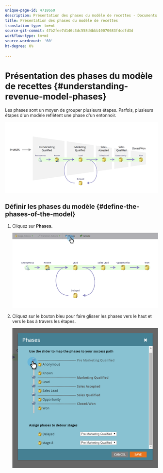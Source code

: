 ```yaml
---
unique-page-id: 4718660
description: Présentation des phases du modèle de recettes - Documents marketing - Documentation du produit
title: Présentation des phases du modèle de recettes
translation-type: tm+mt
source-git-commit: 47b2fee7d146c3dc558d4bbb10070683f4cdfd3d
workflow-type: tm+mt
source-wordcount: '60'
ht-degree: 0%

---
```



# Présentation des phases du modèle de recettes {#understanding-revenue-model-phases}

Les phases sont un moyen de grouper plusieurs étapes. Parfois, plusieurs étapes d&#39;un modèle reflètent une phase d&#39;un entonnoir.

![—](assets/image2015-6-12-16-3a56-3a40.png)

## Définir les phases du modèle {#define-the-phases-of-the-model}

1. Cliquez sur **Phases.**

   ![](assets/image2015-6-12-16-3a2-3a28.png)

1. Cliquez sur le bouton bleu pour faire glisser les phases vers le haut et vers le bas à travers les étapes.

   ![](assets/image2015-6-12-16-3a5-3a31.png)

